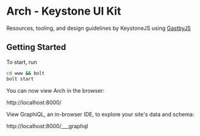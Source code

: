 # Arch - Keystone UI Kit

Resources, tooling, and design guidelines by KeystoneJS using [GastbyJS](https://www.gatsbyjs.org/)

## Getting Started

To start, run

```sh
cd www && bolt
bolt start
```

You can now view Arch in the browser:

  http://localhost:8000/

View GraphiQL, an in-browser IDE, to explore your site's data and schema:

  http://localhost:8000/___graphql
